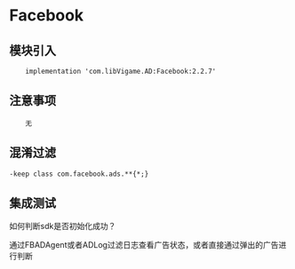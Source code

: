 # Facebook

## 模块引入

```text
    implementation 'com.libVigame.AD:Facebook:2.2.7' 
```

## 注意事项

```text
    无 
```

## 混淆过滤

```text
-keep class com.facebook.ads.**{*;}
```

## 集成测试

如何判断sdk是否初始化成功？

通过FBADAgent或者ADLog过滤日志查看广告状态，或者直接通过弹出的广告进行判断

